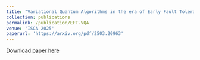 ```yaml
---
title: "Variational Quantum Algorithms in the era of Early Fault Tolerance"
collection: publications
permalink: /publication/EFT-VQA
venue: 'ISCA 2025'
paperurl: 'https://arxiv.org/pdf/2503.20963'
---
```


[Download paper here](https://arxiv.org/pdf/2503.20963)
